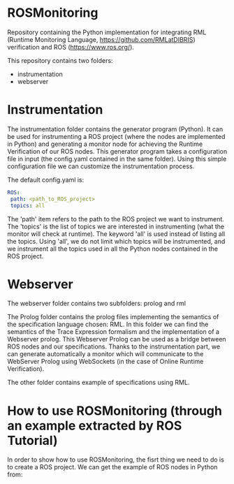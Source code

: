 # ROSMonitoring
Repository containing the Python implementation for integrating RML (Runtime Monitoring Language, https://github.com/RMLatDIBRIS) verification and ROS (https://www.ros.org/).

This repository contains two folders:
 - instrumentation
 - webserver

# Instrumentation

The instrumentation folder contains the generator program (Python). It can be used for instrumenting a ROS project (where the nodes are implemented in Python) and generating a monitor node for achieving the Runtime Verification of our ROS nodes.
This generator program takes a configuration file in input (the config.yaml contained in the same folder). Using this simple configuration file we can customize the instrumentation process.

The default config.yaml is:
```yaml
ROS:
 path: <path_to_ROS_project>
 topics: all
```
The 'path' item refers to the path to the ROS project we want to instrument.
The 'topics' is the list of topics we are interested in instrumenting (what the monitor will check at runtime).
The keyword 'all' is used instead of listing all the topics. Using 'all', we do not limit which topics will be 
instrumented, and we instrument all the topics used in all the Python nodes contained in the ROS project.

# Webserver

The webserver folder contains two subfolders: prolog and rml

The Prolog folder contains the prolog files implementing the semantics of the specification language chosen: RML.
In this folder we can find the semantics of the Trace Expression formalism and the implementation of a Webserver
prolog. This Webserver Prolog can be used as a bridge between ROS nodes and our specifications. Thanks to the 
instrumentation part, we can generate automatically a monitor which will communicate to the WebServer Prolog using WebSockets (in the case of Online Runtime Verification).

The other folder contains example of specifications using RML.

# How to use ROSMonitoring (through an example extracted by ROS Tutorial)

In order to show how to use ROSMonitoring, the fisrt thing we need to do is to create a ROS project.
We can get the example of ROS nodes in Python from:







